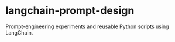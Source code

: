 # langchain-prompt-design
Prompt-engineering experiments and reusable Python scripts using LangChain.

